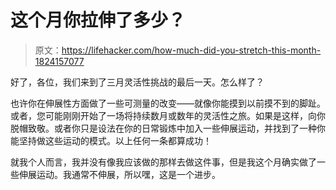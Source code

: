 # 这个月你拉伸了多少？

> 原文：<https://lifehacker.com/how-much-did-you-stretch-this-month-1824157077>

好了，各位，我们来到了三月灵活性挑战的最后一天。怎么样了？



也许你在伸展性方面做了一些可测量的改变——就像你能摸到以前摸不到的脚趾。或者，您可能刚刚开始了一场将持续数月或数年的灵活性之旅。如果是这样，向你脱帽致敬。或者你只是设法在你的日常锻炼中加入一些伸展运动，并找到了一种你能坚持做这些运动的模式。以上任何一条都算成功！

就我个人而言，我并没有像我应该做的那样去做这件事，但是我这个月确实做了一些伸展运动。我通常不伸展，所以嘿，这是一个进步。